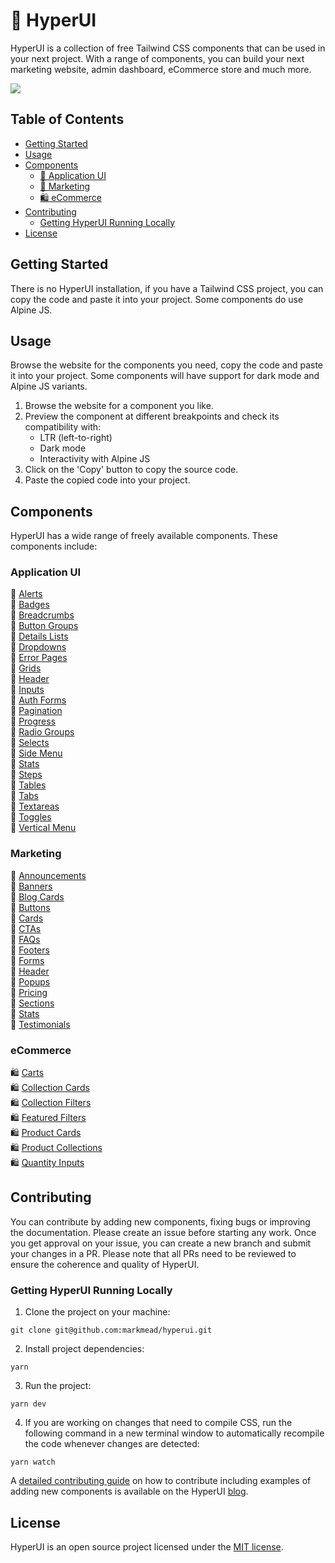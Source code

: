 # 🚀 HyperUI

HyperUI is a collection of free Tailwind CSS components that can be used in your next project. With a range of components, you can build your next marketing website, admin dashboard, eCommerce store and much more.

![](https://hyperui.dev/og.jpg)

## Table of Contents
- [Getting Started](#getting-started)
- [Usage](#usage)
- [Components](#components)
    - [🤖 Application UI](#application-ui)
    - [📣 Marketing](#marketing)
    - [🛍️ eCommerce](#ecommerce)
- [Contributing](#contributing)
    - [Getting HyperUI Running Locally](#getting-hyperui-running-locally)
- [License](#license)

## Getting Started
There is no HyperUI installation, if you have a Tailwind CSS project, you can copy the code and paste it into your project. Some components do use Alpine JS.

## Usage
Browse the website for the components you need, copy the code and paste it into your project. Some components will have support for dark mode and Alpine JS variants.

1. Browse the website for a component you like.
2. Preview the component at different breakpoints and check its compatibility with:
    - LTR (left-to-right)
    - Dark mode
    - Interactivity with Alpine JS
3. Click on the 'Copy' button to copy the source code.
4. Paste the copied code into your project.

## Components
HyperUI has a wide range of freely available components. These components include:

### Application UI
  🤖 [Alerts](https://www.hyperui.dev/components/application-ui/alerts)  
  🤖 [Badges](https://www.hyperui.dev/components/application-ui/badges)  
  🤖 [Breadcrumbs](https://www.hyperui.dev/components/application-ui/breadcrumbs)  
  🤖 [Button Groups](https://www.hyperui.dev/components/application-ui/button-groups)  
  🤖 [Details Lists](https://www.hyperui.dev/components/application-ui/details-list)  
  🤖 [Dropdowns](https://www.hyperui.dev/components/application-ui/dropdown)  
  🤖 [Error Pages](https://www.hyperui.dev/components/application-ui/error-pages)  
  🤖 [Grids](https://www.hyperui.dev/components/application-ui/grids)  
  🤖 [Header](https://www.hyperui.dev/components/application-ui/header)   
  🤖 [Inputs](https://www.hyperui.dev/components/application-ui/inputs)  
  🤖 [Auth Forms](https://www.hyperui.dev/components/application-ui/login-forms)  
  🤖 [Pagination](https://www.hyperui.dev/components/application-ui/pagination)  
  🤖 [Progress](https://www.hyperui.dev/components/application-ui/progress)  
  🤖 [Radio Groups](https://www.hyperui.dev/components/application-ui/radio-groups)  
  🤖 [Selects](https://www.hyperui.dev/components/application-ui/selects)  
  🤖 [Side Menu](https://www.hyperui.dev/components/application-ui/side-menu)  
  🤖 [Stats](https://www.hyperui.dev/components/application-ui/stats)  
  🤖 [Steps](https://www.hyperui.dev/components/application-ui/steps)  
  🤖 [Tables](https://www.hyperui.dev/components/application-ui/tables)  
  🤖 [Tabs](https://www.hyperui.dev/components/application-ui/tabs)  
  🤖 [Textareas](https://www.hyperui.dev/components/application-ui/textareas)  
  🤖 [Toggles](https://www.hyperui.dev/components/application-ui/toggles)  
  🤖 [Vertical Menu](https://www.hyperui.dev/components/application-ui/vertical-menu)  
  
### Marketing
📣 [Announcements](https://www.hyperui.dev/components/marketing/announcements)  
📣 [Banners](https://www.hyperui.dev/components/marketing/banners)  
📣 [Blog Cards](https://www.hyperui.dev/components/marketing/blog-cards)  
📣 [Buttons](https://www.hyperui.dev/components/marketing/buttons)  
📣 [Cards](https://www.hyperui.dev/components/marketing/cards)  
📣 [CTAs](https://www.hyperui.dev/components/marketing/ctas)  
📣 [FAQs](https://www.hyperui.dev/components/marketing/faqs)  
📣 [Footers](https://www.hyperui.dev/components/marketing/footers)  
📣 [Forms](https://www.hyperui.dev/components/marketing/forms)  
📣 [Header](https://www.hyperui.dev/components/marketing/headers)  
📣 [Popups](https://www.hyperui.dev/components/marketing/popups)  
📣 [Pricing](https://www.hyperui.dev/components/marketing/pricings)  
📣 [Sections](https://www.hyperui.dev/components/marketing/sections)  
📣 [Stats](https://www.hyperui.dev/components/marketing/stats)  
📣 [Testimonials](https://www.hyperui.dev/components/marketing/testimonials)  

### eCommerce
🛍️ [Carts](https://www.hyperui.dev/components/ecommerce/carts)  
🛍️ [Collection Cards](https://www.hyperui.dev/components/ecommerce/collection-cards)  
🛍️ [Collection Filters](https://www.hyperui.dev/components/ecommerce/collection-filters)  
🛍️ [Featured Filters](https://www.hyperui.dev/components/ecommerce/featured-sections)  
🛍️ [Product Cards](https://www.hyperui.dev/components/ecommerce/product-cards)  
🛍️ [Product Collections](https://www.hyperui.dev/components/ecommerce/product-collections)  
🛍️ [Quantity Inputs](https://www.hyperui.dev/components/ecommerce/quantity-inputs)  

## Contributing
You can contribute by adding new components, fixing bugs or improving the documentation. Please create an issue before starting any work. Once you get approval on your issue, you can create a new branch and submit your changes in a PR. Please note that all PRs need to be reviewed to ensure the coherence and quality of HyperUI. 

### Getting HyperUI Running Locally
1. Clone the project on your machine:
```
git clone git@github.com:markmead/hyperui.git
```
2. Install project dependencies:
```
yarn
```
3. Run the project:
```
yarn dev
```
4. If you are working on changes that need to compile CSS, run the following command in a new terminal window to automatically recompile the code whenever changes are detected:
```
yarn watch
```

A [detailed contributing guide](https://www.hyperui.dev/blog/how-to-contribute) on how to contribute including examples of adding new components is available on the HyperUI [blog](https://www.hyperui.dev/blog).

## License
HyperUI is an open source project licensed under the [MIT license](https://github.com/markmead/hyperui/blob/main/LICENSE).

